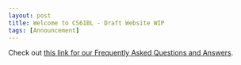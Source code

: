 ```yaml
---
layout: post
title: Welcome to CS61BL - Draft Website WIP
tags: [Announcement]
---
```




Check out [this link for our Frequently Asked Questions and Answers](https://sp24.datastructur.es/summer/).